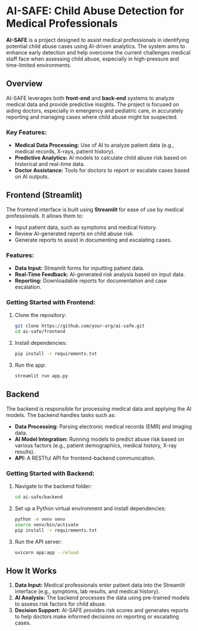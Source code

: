 # AI-SAFE: Child Abuse Detection for Medical Professionals

**AI-SAFE** is a project designed to assist medical professionals in identifying potential child abuse cases using AI-driven analytics. The system aims to enhance early detection and help overcome the current challenges medical staff face when assessing child abuse, especially in high-pressure and time-limited environments.

## Overview

AI-SAFE leverages both **front-end** and **back-end** systems to analyze medical data and provide predictive insights. The project is focused on aiding doctors, especially in emergency and pediatric care, in accurately reporting and managing cases where child abuse might be suspected.

### Key Features:
- **Medical Data Processing:** Use of AI to analyze patient data (e.g., medical records, X-rays, patient history).
- **Predictive Analytics:** AI models to calculate child abuse risk based on historical and real-time data.
- **Doctor Assistance:** Tools for doctors to report or escalate cases based on AI outputs.

## Frontend (Streamlit)
The frontend interface is built using **Streamlit** for ease of use by medical professionals. It allows them to:
- Input patient data, such as symptoms and medical history.
- Review AI-generated reports on child abuse risk.
- Generate reports to assist in documenting and escalating cases.

### Features:
- **Data Input:** Streamlit forms for inputting patient data.
- **Real-Time Feedback:** AI-generated risk analysis based on input data.
- **Reporting:** Downloadable reports for documentation and case escalation.

### Getting Started with Frontend:
1. Clone the repository:
   ```bash
   git clone https://github.com/your-org/ai-safe.git
   cd ai-safe/frontend
   ```
2. Install dependencies:
   ```bash
   pip install -r requirements.txt
   ```
3. Run the app:
   ```bash
   streamlit run app.py
   ```

## Backend
The backend is responsible for processing medical data and applying the AI models. The backend handles tasks such as:
- **Data Processing:** Parsing electronic medical records (EMR) and imaging data.
- **AI Model Integration:** Running models to predict abuse risk based on various factors (e.g., patient demographics, medical history, X-ray results).
- **API:** A RESTful API for frontend-backend communication.

### Getting Started with Backend:
1. Navigate to the backend folder:
   ```bash
   cd ai-safe/backend
   ```
2. Set up a Python virtual environment and install dependencies:
   ```bash
   python -m venv venv
   source venv/bin/activate
   pip install -r requirements.txt
   ```
3. Run the API server:
   ```bash
   uvicorn app:app --reload
   ```

## How It Works

1. **Data Input:** Medical professionals enter patient data into the Streamlit interface (e.g., symptoms, lab results, and medical history).
2. **AI Analysis:** The backend processes the data using pre-trained models to assess risk factors for child abuse.
3. **Decision Support:** AI-SAFE provides risk scores and generates reports to help doctors make informed decisions on reporting or escalating cases.
